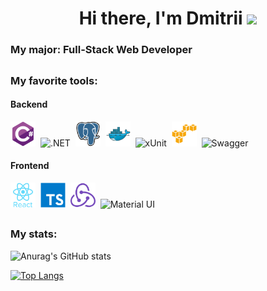 <h1 align="center">Hi there, I'm Dmitrii <img src="https://github.com/blackcater/blackcater/raw/main/images/Hi.gif" height="32" width="auto"/></h1>

<h3>My major: Full-Stack Web Developer</h3>
<h2></h2>

<h3>My favorite tools:</h3>
<h4>Backend</h4>
<div>
<img src="https://github.com/devicons/devicon/blob/master/icons/csharp/csharp-original.svg" title="C#" alt="C#" width="40" height="40"/>&nbsp;
<img src="https://yt3.ggpht.com/Pbl5vVTxYu_brTBznC33fX2tQ_10H98Mn_OEFL7oIrOqV2FKyLQiWAbFUxWW_Oc9q8eZL9paSQ=s900-c-k-c0x00ffffff-no-rj" title=".NET" alt=".NET" width="40" height="40"/>&nbsp;
<img src="https://github.com/devicons/devicon/blob/master/icons/postgresql/postgresql-original.svg" title="PostgreSQL" alt="PostgreSQL" width="40" height="40"/>&nbsp;
<img src="https://github.com/devicons/devicon/blob/master/icons/docker/docker-original.svg" title="Docker" alt="Docker" width="40" height="40"/>&nbsp;
<img src="https://avatars.githubusercontent.com/u/2092016?s=200&v=4" title="xUnit" alt="xUnit" width="40" height="40"/>&nbsp;
<img src="https://github.com/devicons/devicon/blob/master/icons/amazonwebservices/amazonwebservices-original.svg" title="Amazon Web Services" alt="AWS" width="40" height="40"/>&nbsp;
<img src="https://avatars.githubusercontent.com/u/7658037?s=200&v=4" title="Swagger" alt="Swagger" width="40" height="40"/>&nbsp;
</div>

<h4>Frontend</h4>
<div>
<img src="https://github.com/devicons/devicon/blob/master/icons/react/react-original-wordmark.svg" title="React" alt="React" width="40" height="40"/>&nbsp;
<img src="https://github.com/devicons/devicon/blob/master/icons/typescript/typescript-original.svg" title="TypeScript" alt="TypeScript" width="40" height="40"/>&nbsp;
<img src="https://github.com/devicons/devicon/blob/master/icons/redux/redux-original.svg"  title="Redux" alt="Redux" width="40" height="40"/>&nbsp;
<img src="https://avatars.mds.yandex.net/i?id=5c9e96f2be4c979083bd9faddef648dd-5858314-images-thumbs&n=13"  title="Material UI" alt="Material UI" width="40" height="40"/>&nbsp;
</div>
<h2></h2>

<h3>My stats:</h3>

![Anurag's GitHub stats](https://github-readme-stats.vercel.app/api?username=Dikin01&show_icons=true&theme=default)

[![Top Langs](https://github-readme-stats.vercel.app/api/top-langs/?username=Dikin01&layout=compact)](https://github.com/anuraghazra/github-readme-stats)
